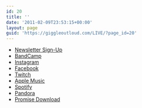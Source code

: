 ```yaml
---
id: 20
title: ''
date: '2011-02-09T23:53:15+00:00'
layout: page
guid: 'https://giggleoutloud.com/LIVE/?page_id=20'
---
```



<ul class=linktree>
  <li><a title="Signup for our newsletter" href="https://cdn.forms-content.sg-form.com/80ed0f27-8fe8-11ef-ba56-e2f6e3f70426" class="btn">Newsletter Sign-Up</a></li>
  <li><a title="Link to Site" href="https://mzoo.bandcamp.com" class="btn">BandCamp</a></li>
  <li><a title="Link to Site" href="https://www.instagram.com/giggleoutloudband" class="btn">Instagram</a></li>
  <li><a title="Link to Site" href="https://www.facebook.com/giggleoutloudband" class="btn">Facebook</a></li>
  <li><a title="Link to Site" href="https://www.twitch.tv/giggleoutloudband" class="btn">Twitch</a></li>
  <li><a title="Link to Site" href="https://music.apple.com/us/artist/giggle-out-loud/1781858921" class="btn">Apple Music</a></li>
  <li><a title="Link to Site" href="https://open.spotify.com/artist/4WXo2VEN7be857VqfRoP0n" class="btn">Spotify</a></li>
  <li><a title="Link to Site" href="https://www.pandora.com/artist/giggle-out-loud/ARfcn7Kw33fffvq" class="btn">Pandora</a></li>
  <li><a title="Link to Site" href="https://mzoo.bandcamp.com/album/promise" class="btn">Promise Download</a></li>


</ul>
